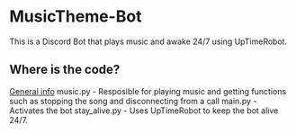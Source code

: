 # MusicTheme-Bot
This is a Discord Bot that plays music and awake 24/7 using UpTimeRobot.
## Where is the code?
[General info](#general-info)
music.py - Resposible for playing music and getting functions such as stopping the song and disconnecting from a call
main.py - Activates the bot
stay_alive.py - Uses UpTimeRobot to keep the bot alive 24/7.
